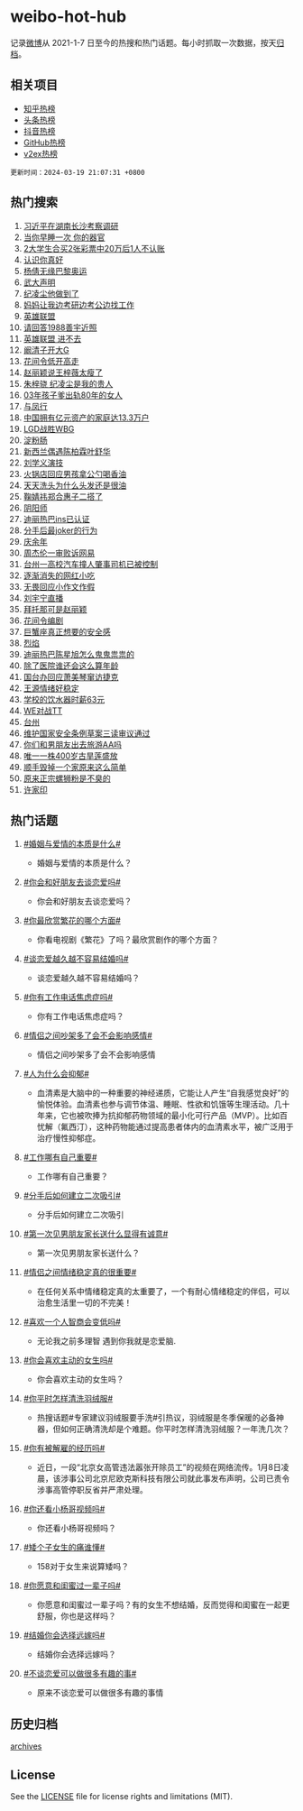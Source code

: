 # weibo-hot-hub

记录[微博](https://www.weibo.com)从 2021-1-7 日至今的热搜和热门话题。每小时抓取一次数据，按天[归档](archives)。

## 相关项目

- [知乎热榜](https://github.com/lonnyzhang423/zhihu-hot-hub)
- [头条热榜](https://github.com/lonnyzhang423/toutiao-hot-hub)
- [抖音热榜](https://github.com/lonnyzhang423/douyin-hot-hub)
- [GitHub热榜](https://github.com/lonnyzhang423/github-hot-hub)
- [v2ex热榜](https://github.com/lonnyzhang423/v2ex-hot-hub)


`更新时间：2024-03-19 21:07:31 +0800`

## 热门搜索

1. [习近平在湖南长沙考察调研](https://m.weibo.cn/search?containerid=100103type%3D1%26t%3D10%26q%3D%23%E4%B9%A0%E8%BF%91%E5%B9%B3%E5%9C%A8%E6%B9%96%E5%8D%97%E9%95%BF%E6%B2%99%E8%80%83%E5%AF%9F%E8%B0%83%E7%A0%94%23&stream_entry_id=51&isnewpage=1&extparam=seat%3D1%26pos%3D0%26cate%3D10103%26q%3D%2523%25E4%25B9%25A0%25E8%25BF%2591%25E5%25B9%25B3%25E5%259C%25A8%25E6%25B9%2596%25E5%258D%2597%25E9%2595%25BF%25E6%25B2%2599%25E8%2580%2583%25E5%25AF%259F%25E8%25B0%2583%25E7%25A0%2594%2523%26dgr%3D0%26c_type%3D51%26stream_entry_id%3D51%26filter_type%3Drealtimehot%26display_time%3D1710853650%26pre_seqid%3D171085365071401400145)
1. [当你早睡一次 你的器官](https://m.weibo.cn/search?containerid=100103type%3D1%26t%3D10%26q%3D%E5%BD%93%E4%BD%A0%E6%97%A9%E7%9D%A1%E4%B8%80%E6%AC%A1+%E4%BD%A0%E7%9A%84%E5%99%A8%E5%AE%98&stream_entry_id=31&isnewpage=1&extparam=seat%3D1%26pos%3D0%26cate%3D5001%26flag%3D16%26dgr%3D0%26realpos%3D1%26lcate%3D5001%26c_type%3D31%26stream_entry_id%3D31%26q%3D%25E5%25BD%2593%25E4%25BD%25A0%25E6%2597%25A9%25E7%259D%25A1%25E4%25B8%2580%25E6%25AC%25A1%2520%25E4%25BD%25A0%25E7%259A%2584%25E5%2599%25A8%25E5%25AE%2598%26band_rank%3D1%26filter_type%3Drealtimehot%26display_time%3D1710853650%26pre_seqid%3D171085365071401400145)
1. [2大学生合买2张彩票中20万后1人不认账](https://m.weibo.cn/search?containerid=100103type%3D1%26t%3D10%26q%3D%232%E5%A4%A7%E5%AD%A6%E7%94%9F%E5%90%88%E4%B9%B02%E5%BC%A0%E5%BD%A9%E7%A5%A8%E4%B8%AD20%E4%B8%87%E5%90%8E1%E4%BA%BA%E4%B8%8D%E8%AE%A4%E8%B4%A6%23&stream_entry_id=31&isnewpage=1&extparam=seat%3D1%26pos%3D1%26cate%3D5001%26flag%3D1%26dgr%3D0%26realpos%3D2%26lcate%3D5001%26c_type%3D31%26stream_entry_id%3D31%26q%3D%25232%25E5%25A4%25A7%25E5%25AD%25A6%25E7%2594%259F%25E5%2590%2588%25E4%25B9%25B02%25E5%25BC%25A0%25E5%25BD%25A9%25E7%25A5%25A8%25E4%25B8%25AD20%25E4%25B8%2587%25E5%2590%258E1%25E4%25BA%25BA%25E4%25B8%258D%25E8%25AE%25A4%25E8%25B4%25A6%2523%26band_rank%3D2%26filter_type%3Drealtimehot%26display_time%3D1710853650%26pre_seqid%3D171085365071401400145)
1. [认识你真好](https://m.weibo.cn/search?containerid=100103type%3D1%26t%3D10%26q%3D%23%E8%AE%A4%E8%AF%86%E4%BD%A0%E7%9C%9F%E5%A5%BD%23&stream_entry_id=31&isnewpage=1&extparam=seat%3D1%26pos%3D2%26cate%3D5001%26flag%3D0%26dgr%3D0%26realpos%3D3%26lcate%3D5001%26c_type%3D31%26stream_entry_id%3D31%26q%3D%2523%25E8%25AE%25A4%25E8%25AF%2586%25E4%25BD%25A0%25E7%259C%259F%25E5%25A5%25BD%2523%26band_rank%3D3%26filter_type%3Drealtimehot%26display_time%3D1710853650%26pre_seqid%3D171085365071401400145)
1. [杨倩无缘巴黎奥运](https://m.weibo.cn/search?containerid=100103type%3D1%26t%3D10%26q%3D%23%E6%9D%A8%E5%80%A9%E6%97%A0%E7%BC%98%E5%B7%B4%E9%BB%8E%E5%A5%A5%E8%BF%90%23&stream_entry_id=31&isnewpage=1&extparam=seat%3D1%26pos%3D3%26cate%3D5001%26flag%3D1%26dgr%3D0%26realpos%3D4%26lcate%3D5001%26c_type%3D31%26stream_entry_id%3D31%26q%3D%2523%25E6%259D%25A8%25E5%2580%25A9%25E6%2597%25A0%25E7%25BC%2598%25E5%25B7%25B4%25E9%25BB%258E%25E5%25A5%25A5%25E8%25BF%2590%2523%26band_rank%3D4%26filter_type%3Drealtimehot%26display_time%3D1710853650%26pre_seqid%3D171085365071401400145)
1. [武大声明](https://m.weibo.cn/search?containerid=100103type%3D1%26t%3D10%26q%3D%23%E6%AD%A6%E5%A4%A7%E5%A3%B0%E6%98%8E%23&stream_entry_id=31&isnewpage=1&extparam=seat%3D1%26pos%3D4%26cate%3D5001%26flag%3D1%26dgr%3D0%26realpos%3D5%26lcate%3D5001%26c_type%3D31%26stream_entry_id%3D31%26q%3D%2523%25E6%25AD%25A6%25E5%25A4%25A7%25E5%25A3%25B0%25E6%2598%258E%2523%26band_rank%3D5%26filter_type%3Drealtimehot%26display_time%3D1710853650%26pre_seqid%3D171085365071401400145)
1. [纪凌尘他做到了](https://m.weibo.cn/search?containerid=100103type%3D1%26t%3D10%26q%3D%E7%BA%AA%E5%87%8C%E5%B0%98%E4%BB%96%E5%81%9A%E5%88%B0%E4%BA%86&stream_entry_id=31&isnewpage=1&extparam=seat%3D1%26pos%3D5%26cate%3D5001%26flag%3D2%26dgr%3D0%26realpos%3D6%26lcate%3D5001%26c_type%3D31%26stream_entry_id%3D31%26q%3D%25E7%25BA%25AA%25E5%2587%258C%25E5%25B0%2598%25E4%25BB%2596%25E5%2581%259A%25E5%2588%25B0%25E4%25BA%2586%26band_rank%3D6%26filter_type%3Drealtimehot%26display_time%3D1710853650%26pre_seqid%3D171085365071401400145)
1. [妈妈让我边考研边考公边找工作](https://m.weibo.cn/search?containerid=100103type%3D1%26t%3D10%26q%3D%E5%A6%88%E5%A6%88%E8%AE%A9%E6%88%91%E8%BE%B9%E8%80%83%E7%A0%94%E8%BE%B9%E8%80%83%E5%85%AC%E8%BE%B9%E6%89%BE%E5%B7%A5%E4%BD%9C&stream_entry_id=31&isnewpage=1&extparam=seat%3D1%26pos%3D6%26cate%3D5001%26flag%3D1%26dgr%3D0%26realpos%3D7%26lcate%3D5001%26c_type%3D31%26stream_entry_id%3D31%26q%3D%25E5%25A6%2588%25E5%25A6%2588%25E8%25AE%25A9%25E6%2588%2591%25E8%25BE%25B9%25E8%2580%2583%25E7%25A0%2594%25E8%25BE%25B9%25E8%2580%2583%25E5%2585%25AC%25E8%25BE%25B9%25E6%2589%25BE%25E5%25B7%25A5%25E4%25BD%259C%26band_rank%3D7%26filter_type%3Drealtimehot%26display_time%3D1710853650%26pre_seqid%3D171085365071401400145)
1. [英雄联盟](https://m.weibo.cn/search?containerid=100103type%3D1%26t%3D10%26q%3D%E8%8B%B1%E9%9B%84%E8%81%94%E7%9B%9F&stream_entry_id=31&isnewpage=1&extparam=seat%3D1%26pos%3D7%26cate%3D5001%26flag%3D1%26dgr%3D0%26realpos%3D8%26lcate%3D5001%26c_type%3D31%26stream_entry_id%3D31%26q%3D%25E8%258B%25B1%25E9%259B%2584%25E8%2581%2594%25E7%259B%259F%26band_rank%3D8%26filter_type%3Drealtimehot%26display_time%3D1710853650%26pre_seqid%3D171085365071401400145)
1. [请回答1988善宇近照](https://m.weibo.cn/search?containerid=100103type%3D1%26t%3D10%26q%3D%23%E8%AF%B7%E5%9B%9E%E7%AD%941988%E5%96%84%E5%AE%87%E8%BF%91%E7%85%A7%23&stream_entry_id=31&isnewpage=1&extparam=seat%3D1%26pos%3D8%26cate%3D5001%26flag%3D2%26dgr%3D0%26realpos%3D9%26lcate%3D5001%26c_type%3D31%26stream_entry_id%3D31%26q%3D%2523%25E8%25AF%25B7%25E5%259B%259E%25E7%25AD%25941988%25E5%2596%2584%25E5%25AE%2587%25E8%25BF%2591%25E7%2585%25A7%2523%26band_rank%3D9%26filter_type%3Drealtimehot%26display_time%3D1710853650%26pre_seqid%3D171085365071401400145)
1. [英雄联盟 进不去](https://m.weibo.cn/search?containerid=100103type%3D1%26t%3D10%26q%3D%E8%8B%B1%E9%9B%84%E8%81%94%E7%9B%9F+%E8%BF%9B%E4%B8%8D%E5%8E%BB&stream_entry_id=31&isnewpage=1&extparam=seat%3D1%26pos%3D9%26cate%3D5001%26flag%3D1%26dgr%3D0%26realpos%3D10%26lcate%3D5001%26c_type%3D31%26stream_entry_id%3D31%26q%3D%25E8%258B%25B1%25E9%259B%2584%25E8%2581%2594%25E7%259B%259F%2520%25E8%25BF%259B%25E4%25B8%258D%25E5%258E%25BB%26band_rank%3D10%26filter_type%3Drealtimehot%26display_time%3D1710853650%26pre_seqid%3D171085365071401400145)
1. [阚清子开大G](https://m.weibo.cn/search?containerid=100103type%3D1%26t%3D10%26q%3D%23%E9%98%9A%E6%B8%85%E5%AD%90%E5%BC%80%E5%A4%A7G%23&stream_entry_id=31&isnewpage=1&extparam=seat%3D1%26pos%3D10%26cate%3D5001%26flag%3D2%26dgr%3D0%26realpos%3D11%26lcate%3D5001%26c_type%3D31%26stream_entry_id%3D31%26q%3D%2523%25E9%2598%259A%25E6%25B8%2585%25E5%25AD%2590%25E5%25BC%2580%25E5%25A4%25A7G%2523%26band_rank%3D11%26filter_type%3Drealtimehot%26display_time%3D1710853650%26pre_seqid%3D171085365071401400145)
1. [花间令低开高走](https://m.weibo.cn/search?containerid=100103type%3D1%26t%3D10%26q%3D%23%E8%8A%B1%E9%97%B4%E4%BB%A4%E4%BD%8E%E5%BC%80%E9%AB%98%E8%B5%B0%23&stream_entry_id=31&isnewpage=1&extparam=seat%3D1%26pos%3D11%26cate%3D5001%26flag%3D1%26dgr%3D0%26realpos%3D12%26lcate%3D5001%26c_type%3D31%26stream_entry_id%3D31%26q%3D%2523%25E8%258A%25B1%25E9%2597%25B4%25E4%25BB%25A4%25E4%25BD%258E%25E5%25BC%2580%25E9%25AB%2598%25E8%25B5%25B0%2523%26band_rank%3D12%26filter_type%3Drealtimehot%26display_time%3D1710853650%26pre_seqid%3D171085365071401400145)
1. [赵丽颖说王梓薇太瘦了](https://m.weibo.cn/search?containerid=100103type%3D1%26t%3D10%26q%3D%23%E8%B5%B5%E4%B8%BD%E9%A2%96%E8%AF%B4%E7%8E%8B%E6%A2%93%E8%96%87%E5%A4%AA%E7%98%A6%E4%BA%86%23&stream_entry_id=31&isnewpage=1&extparam=seat%3D1%26pos%3D12%26cate%3D5001%26flag%3D1%26dgr%3D0%26realpos%3D13%26lcate%3D5001%26c_type%3D31%26stream_entry_id%3D31%26q%3D%2523%25E8%25B5%25B5%25E4%25B8%25BD%25E9%25A2%2596%25E8%25AF%25B4%25E7%258E%258B%25E6%25A2%2593%25E8%2596%2587%25E5%25A4%25AA%25E7%2598%25A6%25E4%25BA%2586%2523%26band_rank%3D13%26filter_type%3Drealtimehot%26display_time%3D1710853650%26pre_seqid%3D171085365071401400145)
1. [朱梓骁 纪凌尘是我的贵人](https://m.weibo.cn/search?containerid=100103type%3D1%26t%3D10%26q%3D%E6%9C%B1%E6%A2%93%E9%AA%81+%E7%BA%AA%E5%87%8C%E5%B0%98%E6%98%AF%E6%88%91%E7%9A%84%E8%B4%B5%E4%BA%BA&stream_entry_id=31&isnewpage=1&extparam=seat%3D1%26pos%3D13%26cate%3D5001%26flag%3D1%26dgr%3D0%26realpos%3D14%26lcate%3D5001%26c_type%3D31%26stream_entry_id%3D31%26q%3D%25E6%259C%25B1%25E6%25A2%2593%25E9%25AA%2581%2520%25E7%25BA%25AA%25E5%2587%258C%25E5%25B0%2598%25E6%2598%25AF%25E6%2588%2591%25E7%259A%2584%25E8%25B4%25B5%25E4%25BA%25BA%26band_rank%3D14%26filter_type%3Drealtimehot%26display_time%3D1710853650%26pre_seqid%3D171085365071401400145)
1. [03年孩子爹出轨80年的女人](https://m.weibo.cn/search?containerid=100103type%3D1%26t%3D10%26q%3D%2303%E5%B9%B4%E5%AD%A9%E5%AD%90%E7%88%B9%E5%87%BA%E8%BD%A880%E5%B9%B4%E7%9A%84%E5%A5%B3%E4%BA%BA%23&stream_entry_id=31&isnewpage=1&extparam=seat%3D1%26pos%3D14%26cate%3D5001%26flag%3D0%26dgr%3D0%26realpos%3D15%26lcate%3D5001%26c_type%3D31%26stream_entry_id%3D31%26q%3D%252303%25E5%25B9%25B4%25E5%25AD%25A9%25E5%25AD%2590%25E7%2588%25B9%25E5%2587%25BA%25E8%25BD%25A880%25E5%25B9%25B4%25E7%259A%2584%25E5%25A5%25B3%25E4%25BA%25BA%2523%26band_rank%3D15%26filter_type%3Drealtimehot%26display_time%3D1710853650%26pre_seqid%3D171085365071401400145)
1. [与凤行](https://m.weibo.cn/search?containerid=100103type%3D1%26t%3D10%26q%3D%E4%B8%8E%E5%87%A4%E8%A1%8C&stream_entry_id=31&isnewpage=1&extparam=seat%3D1%26pos%3D15%26cate%3D5001%26flag%3D0%26dgr%3D0%26realpos%3D16%26lcate%3D5001%26c_type%3D31%26stream_entry_id%3D31%26q%3D%25E4%25B8%258E%25E5%2587%25A4%25E8%25A1%258C%26band_rank%3D16%26filter_type%3Drealtimehot%26display_time%3D1710853650%26pre_seqid%3D171085365071401400145)
1. [中国拥有亿元资产的家庭达13.3万户](https://m.weibo.cn/search?containerid=100103type%3D1%26t%3D10%26q%3D%23%E4%B8%AD%E5%9B%BD%E6%8B%A5%E6%9C%89%E4%BA%BF%E5%85%83%E8%B5%84%E4%BA%A7%E7%9A%84%E5%AE%B6%E5%BA%AD%E8%BE%BE13.3%E4%B8%87%E6%88%B7%23&stream_entry_id=31&isnewpage=1&extparam=seat%3D1%26pos%3D16%26cate%3D5001%26flag%3D0%26dgr%3D0%26realpos%3D17%26lcate%3D5001%26c_type%3D31%26stream_entry_id%3D31%26q%3D%2523%25E4%25B8%25AD%25E5%259B%25BD%25E6%258B%25A5%25E6%259C%2589%25E4%25BA%25BF%25E5%2585%2583%25E8%25B5%2584%25E4%25BA%25A7%25E7%259A%2584%25E5%25AE%25B6%25E5%25BA%25AD%25E8%25BE%25BE13.3%25E4%25B8%2587%25E6%2588%25B7%2523%26band_rank%3D17%26filter_type%3Drealtimehot%26display_time%3D1710853650%26pre_seqid%3D171085365071401400145)
1. [LGD战胜WBG](https://m.weibo.cn/search?containerid=100103type%3D1%26t%3D10%26q%3D%23LGD%E6%88%98%E8%83%9CWBG%23&stream_entry_id=31&isnewpage=1&extparam=seat%3D1%26pos%3D17%26cate%3D5001%26flag%3D1%26dgr%3D0%26realpos%3D18%26lcate%3D5001%26c_type%3D31%26stream_entry_id%3D31%26q%3D%2523LGD%25E6%2588%2598%25E8%2583%259CWBG%2523%26band_rank%3D18%26filter_type%3Drealtimehot%26display_time%3D1710853650%26pre_seqid%3D171085365071401400145)
1. [淀粉肠](https://m.weibo.cn/search?containerid=100103type%3D1%26t%3D10%26q%3D%E6%B7%80%E7%B2%89%E8%82%A0&stream_entry_id=31&isnewpage=1&extparam=seat%3D1%26pos%3D18%26cate%3D5001%26flag%3D0%26dgr%3D0%26realpos%3D19%26lcate%3D5001%26c_type%3D31%26stream_entry_id%3D31%26q%3D%25E6%25B7%2580%25E7%25B2%2589%25E8%2582%25A0%26band_rank%3D19%26filter_type%3Drealtimehot%26display_time%3D1710853650%26pre_seqid%3D171085365071401400145)
1. [新西兰偶遇陈柏霖叶舒华](https://m.weibo.cn/search?containerid=100103type%3D1%26t%3D10%26q%3D%23%E6%96%B0%E8%A5%BF%E5%85%B0%E5%81%B6%E9%81%87%E9%99%88%E6%9F%8F%E9%9C%96%E5%8F%B6%E8%88%92%E5%8D%8E%23&stream_entry_id=31&isnewpage=1&extparam=seat%3D1%26pos%3D19%26cate%3D5001%26flag%3D1%26dgr%3D0%26realpos%3D20%26lcate%3D5001%26c_type%3D31%26stream_entry_id%3D31%26q%3D%2523%25E6%2596%25B0%25E8%25A5%25BF%25E5%2585%25B0%25E5%2581%25B6%25E9%2581%2587%25E9%2599%2588%25E6%259F%258F%25E9%259C%2596%25E5%258F%25B6%25E8%2588%2592%25E5%258D%258E%2523%26band_rank%3D20%26filter_type%3Drealtimehot%26display_time%3D1710853650%26pre_seqid%3D171085365071401400145)
1. [刘学义演技](https://m.weibo.cn/search?containerid=100103type%3D1%26t%3D10%26q%3D%E5%88%98%E5%AD%A6%E4%B9%89%E6%BC%94%E6%8A%80&stream_entry_id=31&isnewpage=1&extparam=seat%3D1%26pos%3D20%26cate%3D5001%26flag%3D1%26dgr%3D0%26realpos%3D21%26lcate%3D5001%26c_type%3D31%26stream_entry_id%3D31%26q%3D%25E5%2588%2598%25E5%25AD%25A6%25E4%25B9%2589%25E6%25BC%2594%25E6%258A%2580%26band_rank%3D21%26filter_type%3Drealtimehot%26display_time%3D1710853650%26pre_seqid%3D171085365071401400145)
1. [火锅店回应男孩拿公勺喝香油](https://m.weibo.cn/search?containerid=100103type%3D1%26t%3D10%26q%3D%23%E7%81%AB%E9%94%85%E5%BA%97%E5%9B%9E%E5%BA%94%E7%94%B7%E5%AD%A9%E6%8B%BF%E5%85%AC%E5%8B%BA%E5%96%9D%E9%A6%99%E6%B2%B9%23&stream_entry_id=31&isnewpage=1&extparam=seat%3D1%26pos%3D21%26cate%3D5001%26flag%3D1%26dgr%3D0%26realpos%3D22%26lcate%3D5001%26c_type%3D31%26stream_entry_id%3D31%26q%3D%2523%25E7%2581%25AB%25E9%2594%2585%25E5%25BA%2597%25E5%259B%259E%25E5%25BA%2594%25E7%2594%25B7%25E5%25AD%25A9%25E6%258B%25BF%25E5%2585%25AC%25E5%258B%25BA%25E5%2596%259D%25E9%25A6%2599%25E6%25B2%25B9%2523%26band_rank%3D22%26filter_type%3Drealtimehot%26display_time%3D1710853650%26pre_seqid%3D171085365071401400145)
1. [天天洗头为什么头发还是很油](https://m.weibo.cn/search?containerid=100103type%3D1%26t%3D10%26q%3D%23%E5%A4%A9%E5%A4%A9%E6%B4%97%E5%A4%B4%E4%B8%BA%E4%BB%80%E4%B9%88%E5%A4%B4%E5%8F%91%E8%BF%98%E6%98%AF%E5%BE%88%E6%B2%B9%23&stream_entry_id=31&isnewpage=1&extparam=seat%3D1%26pos%3D22%26cate%3D5001%26flag%3D1%26dgr%3D0%26realpos%3D23%26lcate%3D5001%26c_type%3D31%26stream_entry_id%3D31%26q%3D%2523%25E5%25A4%25A9%25E5%25A4%25A9%25E6%25B4%2597%25E5%25A4%25B4%25E4%25B8%25BA%25E4%25BB%2580%25E4%25B9%2588%25E5%25A4%25B4%25E5%258F%2591%25E8%25BF%2598%25E6%2598%25AF%25E5%25BE%2588%25E6%25B2%25B9%2523%26band_rank%3D23%26filter_type%3Drealtimehot%26display_time%3D1710853650%26pre_seqid%3D171085365071401400145)
1. [鞠婧祎郑合惠子二搭了](https://m.weibo.cn/search?containerid=100103type%3D1%26t%3D10%26q%3D%23%E9%9E%A0%E5%A9%A7%E7%A5%8E%E9%83%91%E5%90%88%E6%83%A0%E5%AD%90%E4%BA%8C%E6%90%AD%E4%BA%86%23&stream_entry_id=31&isnewpage=1&extparam=seat%3D1%26pos%3D23%26cate%3D5001%26flag%3D0%26dgr%3D0%26realpos%3D24%26lcate%3D5001%26c_type%3D31%26stream_entry_id%3D31%26q%3D%2523%25E9%259E%25A0%25E5%25A9%25A7%25E7%25A5%258E%25E9%2583%2591%25E5%2590%2588%25E6%2583%25A0%25E5%25AD%2590%25E4%25BA%258C%25E6%2590%25AD%25E4%25BA%2586%2523%26band_rank%3D24%26filter_type%3Drealtimehot%26display_time%3D1710853650%26pre_seqid%3D171085365071401400145)
1. [阴阳师](https://m.weibo.cn/search?containerid=100103type%3D1%26t%3D10%26q%3D%E9%98%B4%E9%98%B3%E5%B8%88&stream_entry_id=31&isnewpage=1&extparam=seat%3D1%26pos%3D24%26cate%3D5001%26flag%3D1%26dgr%3D0%26realpos%3D25%26lcate%3D5001%26c_type%3D31%26stream_entry_id%3D31%26q%3D%25E9%2598%25B4%25E9%2598%25B3%25E5%25B8%2588%26band_rank%3D25%26filter_type%3Drealtimehot%26display_time%3D1710853650%26pre_seqid%3D171085365071401400145)
1. [迪丽热巴ins已认证](https://m.weibo.cn/search?containerid=100103type%3D1%26t%3D10%26q%3D%23%E8%BF%AA%E4%B8%BD%E7%83%AD%E5%B7%B4ins%E5%B7%B2%E8%AE%A4%E8%AF%81%23&stream_entry_id=31&isnewpage=1&extparam=seat%3D1%26pos%3D25%26cate%3D5001%26flag%3D0%26dgr%3D0%26realpos%3D26%26lcate%3D5001%26c_type%3D31%26stream_entry_id%3D31%26q%3D%2523%25E8%25BF%25AA%25E4%25B8%25BD%25E7%2583%25AD%25E5%25B7%25B4ins%25E5%25B7%25B2%25E8%25AE%25A4%25E8%25AF%2581%2523%26band_rank%3D26%26filter_type%3Drealtimehot%26display_time%3D1710853650%26pre_seqid%3D171085365071401400145)
1. [分手后最joker的行为](https://m.weibo.cn/search?containerid=100103type%3D1%26t%3D10%26q%3D%23%E5%88%86%E6%89%8B%E5%90%8E%E6%9C%80joker%E7%9A%84%E8%A1%8C%E4%B8%BA%23&stream_entry_id=31&isnewpage=1&extparam=seat%3D1%26pos%3D26%26cate%3D5001%26flag%3D0%26dgr%3D0%26realpos%3D27%26lcate%3D5001%26c_type%3D31%26stream_entry_id%3D31%26q%3D%2523%25E5%2588%2586%25E6%2589%258B%25E5%2590%258E%25E6%259C%2580joker%25E7%259A%2584%25E8%25A1%258C%25E4%25B8%25BA%2523%26band_rank%3D27%26filter_type%3Drealtimehot%26display_time%3D1710853650%26pre_seqid%3D171085365071401400145)
1. [庆余年](https://m.weibo.cn/search?containerid=100103type%3D1%26t%3D10%26q%3D%E5%BA%86%E4%BD%99%E5%B9%B4&stream_entry_id=31&isnewpage=1&extparam=seat%3D1%26pos%3D27%26cate%3D5001%26flag%3D0%26dgr%3D0%26realpos%3D28%26lcate%3D5001%26c_type%3D31%26stream_entry_id%3D31%26q%3D%25E5%25BA%2586%25E4%25BD%2599%25E5%25B9%25B4%26band_rank%3D28%26filter_type%3Drealtimehot%26display_time%3D1710853650%26pre_seqid%3D171085365071401400145)
1. [周杰伦一审败诉网易](https://m.weibo.cn/search?containerid=100103type%3D1%26t%3D10%26q%3D%23%E5%91%A8%E6%9D%B0%E4%BC%A6%E4%B8%80%E5%AE%A1%E8%B4%A5%E8%AF%89%E7%BD%91%E6%98%93%23&stream_entry_id=31&isnewpage=1&extparam=seat%3D1%26pos%3D28%26cate%3D5001%26flag%3D0%26dgr%3D0%26realpos%3D29%26lcate%3D5001%26c_type%3D31%26stream_entry_id%3D31%26q%3D%2523%25E5%2591%25A8%25E6%259D%25B0%25E4%25BC%25A6%25E4%25B8%2580%25E5%25AE%25A1%25E8%25B4%25A5%25E8%25AF%2589%25E7%25BD%2591%25E6%2598%2593%2523%26band_rank%3D29%26filter_type%3Drealtimehot%26display_time%3D1710853650%26pre_seqid%3D171085365071401400145)
1. [台州一高校汽车撞人肇事司机已被控制](https://m.weibo.cn/search?containerid=100103type%3D1%26t%3D10%26q%3D%23%E5%8F%B0%E5%B7%9E%E4%B8%80%E9%AB%98%E6%A0%A1%E6%B1%BD%E8%BD%A6%E6%92%9E%E4%BA%BA%E8%82%87%E4%BA%8B%E5%8F%B8%E6%9C%BA%E5%B7%B2%E8%A2%AB%E6%8E%A7%E5%88%B6%23&stream_entry_id=31&isnewpage=1&extparam=seat%3D1%26pos%3D29%26cate%3D5001%26flag%3D0%26dgr%3D0%26realpos%3D30%26lcate%3D5001%26c_type%3D31%26stream_entry_id%3D31%26q%3D%2523%25E5%258F%25B0%25E5%25B7%259E%25E4%25B8%2580%25E9%25AB%2598%25E6%25A0%25A1%25E6%25B1%25BD%25E8%25BD%25A6%25E6%2592%259E%25E4%25BA%25BA%25E8%2582%2587%25E4%25BA%258B%25E5%258F%25B8%25E6%259C%25BA%25E5%25B7%25B2%25E8%25A2%25AB%25E6%258E%25A7%25E5%2588%25B6%2523%26band_rank%3D30%26filter_type%3Drealtimehot%26display_time%3D1710853650%26pre_seqid%3D171085365071401400145)
1. [逐渐消失的网红小吃](https://m.weibo.cn/search?containerid=100103type%3D1%26t%3D10%26q%3D%23%E9%80%90%E6%B8%90%E6%B6%88%E5%A4%B1%E7%9A%84%E7%BD%91%E7%BA%A2%E5%B0%8F%E5%90%83%23&stream_entry_id=31&isnewpage=1&extparam=seat%3D1%26pos%3D30%26cate%3D5001%26flag%3D1%26dgr%3D0%26realpos%3D31%26lcate%3D5001%26c_type%3D31%26stream_entry_id%3D31%26q%3D%2523%25E9%2580%2590%25E6%25B8%2590%25E6%25B6%2588%25E5%25A4%25B1%25E7%259A%2584%25E7%25BD%2591%25E7%25BA%25A2%25E5%25B0%258F%25E5%2590%2583%2523%26band_rank%3D31%26filter_type%3Drealtimehot%26display_time%3D1710853650%26pre_seqid%3D171085365071401400145)
1. [无畏回应小作文作假](https://m.weibo.cn/search?containerid=100103type%3D1%26t%3D10%26q%3D%23%E6%97%A0%E7%95%8F%E5%9B%9E%E5%BA%94%E5%B0%8F%E4%BD%9C%E6%96%87%E4%BD%9C%E5%81%87%23&stream_entry_id=31&isnewpage=1&extparam=seat%3D1%26pos%3D31%26cate%3D5001%26flag%3D1%26dgr%3D0%26realpos%3D32%26lcate%3D5001%26c_type%3D31%26stream_entry_id%3D31%26q%3D%2523%25E6%2597%25A0%25E7%2595%258F%25E5%259B%259E%25E5%25BA%2594%25E5%25B0%258F%25E4%25BD%259C%25E6%2596%2587%25E4%25BD%259C%25E5%2581%2587%2523%26band_rank%3D32%26filter_type%3Drealtimehot%26display_time%3D1710853650%26pre_seqid%3D171085365071401400145)
1. [刘宇宁直播](https://m.weibo.cn/search?containerid=100103type%3D1%26t%3D10%26q%3D%E5%88%98%E5%AE%87%E5%AE%81%E7%9B%B4%E6%92%AD&stream_entry_id=31&isnewpage=1&extparam=seat%3D1%26pos%3D32%26cate%3D5001%26flag%3D1%26dgr%3D0%26realpos%3D33%26lcate%3D5001%26c_type%3D31%26stream_entry_id%3D31%26q%3D%25E5%2588%2598%25E5%25AE%2587%25E5%25AE%2581%25E7%259B%25B4%25E6%2592%25AD%26band_rank%3D33%26filter_type%3Drealtimehot%26display_time%3D1710853650%26pre_seqid%3D171085365071401400145)
1. [拜托那可是赵丽颖](https://m.weibo.cn/search?containerid=100103type%3D1%26t%3D10%26q%3D%23%E6%8B%9C%E6%89%98%E9%82%A3%E5%8F%AF%E6%98%AF%E8%B5%B5%E4%B8%BD%E9%A2%96%23&stream_entry_id=31&isnewpage=1&extparam=seat%3D1%26pos%3D33%26cate%3D5001%26flag%3D1%26dgr%3D0%26realpos%3D34%26lcate%3D5001%26c_type%3D31%26stream_entry_id%3D31%26q%3D%2523%25E6%258B%259C%25E6%2589%2598%25E9%2582%25A3%25E5%258F%25AF%25E6%2598%25AF%25E8%25B5%25B5%25E4%25B8%25BD%25E9%25A2%2596%2523%26band_rank%3D34%26filter_type%3Drealtimehot%26display_time%3D1710853650%26pre_seqid%3D171085365071401400145)
1. [花间令编剧](https://m.weibo.cn/search?containerid=100103type%3D1%26t%3D10%26q%3D%23%E8%8A%B1%E9%97%B4%E4%BB%A4%E7%BC%96%E5%89%A7%23&stream_entry_id=31&isnewpage=1&extparam=seat%3D1%26pos%3D34%26cate%3D5001%26flag%3D1%26dgr%3D0%26realpos%3D35%26lcate%3D5001%26c_type%3D31%26stream_entry_id%3D31%26q%3D%2523%25E8%258A%25B1%25E9%2597%25B4%25E4%25BB%25A4%25E7%25BC%2596%25E5%2589%25A7%2523%26band_rank%3D35%26filter_type%3Drealtimehot%26display_time%3D1710853650%26pre_seqid%3D171085365071401400145)
1. [巨蟹座真正想要的安全感](https://m.weibo.cn/search?containerid=100103type%3D1%26t%3D10%26q%3D%E5%B7%A8%E8%9F%B9%E5%BA%A7%E7%9C%9F%E6%AD%A3%E6%83%B3%E8%A6%81%E7%9A%84%E5%AE%89%E5%85%A8%E6%84%9F&stream_entry_id=31&isnewpage=1&extparam=seat%3D1%26pos%3D35%26cate%3D5001%26flag%3D0%26dgr%3D0%26realpos%3D36%26lcate%3D5001%26c_type%3D31%26stream_entry_id%3D31%26q%3D%25E5%25B7%25A8%25E8%259F%25B9%25E5%25BA%25A7%25E7%259C%259F%25E6%25AD%25A3%25E6%2583%25B3%25E8%25A6%2581%25E7%259A%2584%25E5%25AE%2589%25E5%2585%25A8%25E6%2584%259F%26band_rank%3D36%26filter_type%3Drealtimehot%26display_time%3D1710853650%26pre_seqid%3D171085365071401400145)
1. [烈焰](https://m.weibo.cn/search?containerid=100103type%3D1%26t%3D10%26q%3D%E7%83%88%E7%84%B0&stream_entry_id=31&isnewpage=1&extparam=seat%3D1%26pos%3D36%26cate%3D5001%26flag%3D1%26dgr%3D0%26realpos%3D37%26lcate%3D5001%26c_type%3D31%26stream_entry_id%3D31%26q%3D%25E7%2583%2588%25E7%2584%25B0%26band_rank%3D37%26filter_type%3Drealtimehot%26display_time%3D1710853650%26pre_seqid%3D171085365071401400145)
1. [迪丽热巴陈星旭怎么鬼鬼祟祟的](https://m.weibo.cn/search?containerid=100103type%3D1%26t%3D10%26q%3D%23%E8%BF%AA%E4%B8%BD%E7%83%AD%E5%B7%B4%E9%99%88%E6%98%9F%E6%97%AD%E6%80%8E%E4%B9%88%E9%AC%BC%E9%AC%BC%E7%A5%9F%E7%A5%9F%E7%9A%84%23&stream_entry_id=31&isnewpage=1&extparam=seat%3D1%26pos%3D37%26cate%3D5001%26flag%3D1%26dgr%3D0%26realpos%3D38%26lcate%3D5001%26c_type%3D31%26stream_entry_id%3D31%26q%3D%2523%25E8%25BF%25AA%25E4%25B8%25BD%25E7%2583%25AD%25E5%25B7%25B4%25E9%2599%2588%25E6%2598%259F%25E6%2597%25AD%25E6%2580%258E%25E4%25B9%2588%25E9%25AC%25BC%25E9%25AC%25BC%25E7%25A5%259F%25E7%25A5%259F%25E7%259A%2584%2523%26band_rank%3D38%26filter_type%3Drealtimehot%26display_time%3D1710853650%26pre_seqid%3D171085365071401400145)
1. [除了医院谁还会这么算年龄](https://m.weibo.cn/search?containerid=100103type%3D1%26t%3D10%26q%3D%23%E9%99%A4%E4%BA%86%E5%8C%BB%E9%99%A2%E8%B0%81%E8%BF%98%E4%BC%9A%E8%BF%99%E4%B9%88%E7%AE%97%E5%B9%B4%E9%BE%84%23&stream_entry_id=31&isnewpage=1&extparam=seat%3D1%26pos%3D38%26cate%3D5001%26flag%3D0%26dgr%3D0%26realpos%3D39%26lcate%3D5001%26c_type%3D31%26stream_entry_id%3D31%26q%3D%2523%25E9%2599%25A4%25E4%25BA%2586%25E5%258C%25BB%25E9%2599%25A2%25E8%25B0%2581%25E8%25BF%2598%25E4%25BC%259A%25E8%25BF%2599%25E4%25B9%2588%25E7%25AE%2597%25E5%25B9%25B4%25E9%25BE%2584%2523%26band_rank%3D39%26filter_type%3Drealtimehot%26display_time%3D1710853650%26pre_seqid%3D171085365071401400145)
1. [国台办回应萧美琴窜访捷克](https://m.weibo.cn/search?containerid=100103type%3D1%26t%3D10%26q%3D%23%E5%9B%BD%E5%8F%B0%E5%8A%9E%E5%9B%9E%E5%BA%94%E8%90%A7%E7%BE%8E%E7%90%B4%E7%AA%9C%E8%AE%BF%E6%8D%B7%E5%85%8B%23&stream_entry_id=31&isnewpage=1&extparam=seat%3D1%26pos%3D39%26cate%3D5001%26flag%3D1%26dgr%3D0%26realpos%3D40%26lcate%3D5001%26c_type%3D31%26stream_entry_id%3D31%26q%3D%2523%25E5%259B%25BD%25E5%258F%25B0%25E5%258A%259E%25E5%259B%259E%25E5%25BA%2594%25E8%2590%25A7%25E7%25BE%258E%25E7%2590%25B4%25E7%25AA%259C%25E8%25AE%25BF%25E6%258D%25B7%25E5%2585%258B%2523%26band_rank%3D40%26filter_type%3Drealtimehot%26display_time%3D1710853650%26pre_seqid%3D171085365071401400145)
1. [王源情绪好稳定](https://m.weibo.cn/search?containerid=100103type%3D1%26t%3D10%26q%3D%E7%8E%8B%E6%BA%90%E6%83%85%E7%BB%AA%E5%A5%BD%E7%A8%B3%E5%AE%9A&stream_entry_id=31&isnewpage=1&extparam=seat%3D1%26pos%3D40%26cate%3D5001%26flag%3D1%26dgr%3D0%26realpos%3D41%26lcate%3D5001%26c_type%3D31%26stream_entry_id%3D31%26q%3D%25E7%258E%258B%25E6%25BA%2590%25E6%2583%2585%25E7%25BB%25AA%25E5%25A5%25BD%25E7%25A8%25B3%25E5%25AE%259A%26band_rank%3D41%26filter_type%3Drealtimehot%26display_time%3D1710853650%26pre_seqid%3D171085365071401400145)
1. [学校的饮水器时薪63元](https://m.weibo.cn/search?containerid=100103type%3D1%26t%3D10%26q%3D%23%E5%AD%A6%E6%A0%A1%E7%9A%84%E9%A5%AE%E6%B0%B4%E5%99%A8%E6%97%B6%E8%96%AA63%E5%85%83%23&stream_entry_id=31&isnewpage=1&extparam=seat%3D1%26pos%3D41%26cate%3D5001%26flag%3D0%26dgr%3D0%26realpos%3D42%26lcate%3D5001%26c_type%3D31%26stream_entry_id%3D31%26q%3D%2523%25E5%25AD%25A6%25E6%25A0%25A1%25E7%259A%2584%25E9%25A5%25AE%25E6%25B0%25B4%25E5%2599%25A8%25E6%2597%25B6%25E8%2596%25AA63%25E5%2585%2583%2523%26band_rank%3D42%26filter_type%3Drealtimehot%26display_time%3D1710853650%26pre_seqid%3D171085365071401400145)
1. [WE对战TT](https://m.weibo.cn/search?containerid=100103type%3D1%26t%3D10%26q%3D%23WE%E5%AF%B9%E6%88%98TT%23&stream_entry_id=31&isnewpage=1&extparam=seat%3D1%26pos%3D42%26cate%3D5001%26flag%3D1%26dgr%3D0%26realpos%3D43%26lcate%3D5001%26c_type%3D31%26stream_entry_id%3D31%26q%3D%2523WE%25E5%25AF%25B9%25E6%2588%2598TT%2523%26band_rank%3D43%26filter_type%3Drealtimehot%26display_time%3D1710853650%26pre_seqid%3D171085365071401400145)
1. [台州](https://m.weibo.cn/search?containerid=100103type%3D1%26t%3D10%26q%3D%E5%8F%B0%E5%B7%9E&stream_entry_id=31&isnewpage=1&extparam=seat%3D1%26pos%3D43%26cate%3D5001%26flag%3D0%26dgr%3D0%26realpos%3D44%26lcate%3D5001%26c_type%3D31%26stream_entry_id%3D31%26q%3D%25E5%258F%25B0%25E5%25B7%259E%26band_rank%3D44%26filter_type%3Drealtimehot%26display_time%3D1710853650%26pre_seqid%3D171085365071401400145)
1. [维护国家安全条例草案三读审议通过](https://m.weibo.cn/search?containerid=100103type%3D1%26t%3D10%26q%3D%23%E7%BB%B4%E6%8A%A4%E5%9B%BD%E5%AE%B6%E5%AE%89%E5%85%A8%E6%9D%A1%E4%BE%8B%E8%8D%89%E6%A1%88%E4%B8%89%E8%AF%BB%E5%AE%A1%E8%AE%AE%E9%80%9A%E8%BF%87%23&stream_entry_id=31&isnewpage=1&extparam=seat%3D1%26pos%3D44%26cate%3D5001%26flag%3D0%26dgr%3D0%26realpos%3D45%26lcate%3D5001%26c_type%3D31%26stream_entry_id%3D31%26q%3D%2523%25E7%25BB%25B4%25E6%258A%25A4%25E5%259B%25BD%25E5%25AE%25B6%25E5%25AE%2589%25E5%2585%25A8%25E6%259D%25A1%25E4%25BE%258B%25E8%258D%2589%25E6%25A1%2588%25E4%25B8%2589%25E8%25AF%25BB%25E5%25AE%25A1%25E8%25AE%25AE%25E9%2580%259A%25E8%25BF%2587%2523%26band_rank%3D45%26filter_type%3Drealtimehot%26display_time%3D1710853650%26pre_seqid%3D171085365071401400145)
1. [你们和男朋友出去旅游AA吗](https://m.weibo.cn/search?containerid=100103type%3D1%26t%3D10%26q%3D%23%E4%BD%A0%E4%BB%AC%E5%92%8C%E7%94%B7%E6%9C%8B%E5%8F%8B%E5%87%BA%E5%8E%BB%E6%97%85%E6%B8%B8AA%E5%90%97%23&stream_entry_id=31&isnewpage=1&extparam=seat%3D1%26pos%3D45%26cate%3D5001%26flag%3D1%26dgr%3D0%26realpos%3D46%26lcate%3D5001%26c_type%3D31%26stream_entry_id%3D31%26q%3D%2523%25E4%25BD%25A0%25E4%25BB%25AC%25E5%2592%258C%25E7%2594%25B7%25E6%259C%258B%25E5%258F%258B%25E5%2587%25BA%25E5%258E%25BB%25E6%2597%2585%25E6%25B8%25B8AA%25E5%2590%2597%2523%26band_rank%3D46%26filter_type%3Drealtimehot%26display_time%3D1710853650%26pre_seqid%3D171085365071401400145)
1. [唯一一株400岁古旱莲盛放](https://m.weibo.cn/search?containerid=100103type%3D1%26t%3D10%26q%3D%23%E5%94%AF%E4%B8%80%E4%B8%80%E6%A0%AA400%E5%B2%81%E5%8F%A4%E6%97%B1%E8%8E%B2%E7%9B%9B%E6%94%BE%23&stream_entry_id=31&isnewpage=1&extparam=seat%3D1%26pos%3D46%26cate%3D5001%26flag%3D0%26dgr%3D0%26realpos%3D47%26lcate%3D5001%26c_type%3D31%26stream_entry_id%3D31%26q%3D%2523%25E5%2594%25AF%25E4%25B8%2580%25E4%25B8%2580%25E6%25A0%25AA400%25E5%25B2%2581%25E5%258F%25A4%25E6%2597%25B1%25E8%258E%25B2%25E7%259B%259B%25E6%2594%25BE%2523%26band_rank%3D47%26filter_type%3Drealtimehot%26display_time%3D1710853650%26pre_seqid%3D171085365071401400145)
1. [顺手毁掉一个家原来这么简单](https://m.weibo.cn/search?containerid=100103type%3D1%26t%3D10%26q%3D%23%E9%A1%BA%E6%89%8B%E6%AF%81%E6%8E%89%E4%B8%80%E4%B8%AA%E5%AE%B6%E5%8E%9F%E6%9D%A5%E8%BF%99%E4%B9%88%E7%AE%80%E5%8D%95%23&stream_entry_id=31&isnewpage=1&extparam=seat%3D1%26pos%3D47%26cate%3D5001%26flag%3D0%26dgr%3D0%26realpos%3D48%26lcate%3D5001%26c_type%3D31%26stream_entry_id%3D31%26q%3D%2523%25E9%25A1%25BA%25E6%2589%258B%25E6%25AF%2581%25E6%258E%2589%25E4%25B8%2580%25E4%25B8%25AA%25E5%25AE%25B6%25E5%258E%259F%25E6%259D%25A5%25E8%25BF%2599%25E4%25B9%2588%25E7%25AE%2580%25E5%258D%2595%2523%26band_rank%3D48%26filter_type%3Drealtimehot%26display_time%3D1710853650%26pre_seqid%3D171085365071401400145)
1. [原来正宗螺狮粉是不臭的](https://m.weibo.cn/search?containerid=100103type%3D1%26t%3D10%26q%3D%23%E5%8E%9F%E6%9D%A5%E6%AD%A3%E5%AE%97%E8%9E%BA%E7%8B%AE%E7%B2%89%E6%98%AF%E4%B8%8D%E8%87%AD%E7%9A%84%23&stream_entry_id=31&isnewpage=1&extparam=seat%3D1%26pos%3D48%26cate%3D5001%26flag%3D1%26dgr%3D0%26realpos%3D49%26lcate%3D5001%26c_type%3D31%26stream_entry_id%3D31%26q%3D%2523%25E5%258E%259F%25E6%259D%25A5%25E6%25AD%25A3%25E5%25AE%2597%25E8%259E%25BA%25E7%258B%25AE%25E7%25B2%2589%25E6%2598%25AF%25E4%25B8%258D%25E8%2587%25AD%25E7%259A%2584%2523%26band_rank%3D49%26filter_type%3Drealtimehot%26display_time%3D1710853650%26pre_seqid%3D171085365071401400145)
1. [许家印](https://m.weibo.cn/search?containerid=100103type%3D1%26t%3D10%26q%3D%E8%AE%B8%E5%AE%B6%E5%8D%B0&stream_entry_id=31&isnewpage=1&extparam=seat%3D1%26pos%3D49%26cate%3D5001%26flag%3D1%26dgr%3D0%26realpos%3D50%26lcate%3D5001%26c_type%3D31%26stream_entry_id%3D31%26q%3D%25E8%25AE%25B8%25E5%25AE%25B6%25E5%258D%25B0%26band_rank%3D50%26filter_type%3Drealtimehot%26display_time%3D1710853650%26pre_seqid%3D171085365071401400145)

## 热门话题

1. [#婚姻与爱情的本质是什么#](https://m.weibo.cn/search?containerid=231522type%3D1%26t%3D10%26q%3D%23%E5%A9%9A%E5%A7%BB%E4%B8%8E%E7%88%B1%E6%83%85%E7%9A%84%E6%9C%AC%E8%B4%A8%E6%98%AF%E4%BB%80%E4%B9%88%23&stream_entry_id=128&isnewpage=1&extparam=seat%3D1%26pos%3D1-0-0%26cate%3D5004%26dgr%3D0%26unitid%3D1704881162756%26lcate%3D5004%26c_type%3D128%26display_time%3D1710853651%26pre_seqid%3D17108536517040425976)
    - 婚姻与爱情的本质是什么？

1. [#你会和好朋友去谈恋爱吗#](https://m.weibo.cn/search?containerid=231522type%3D1%26t%3D10%26q%3D%23%E4%BD%A0%E4%BC%9A%E5%92%8C%E5%A5%BD%E6%9C%8B%E5%8F%8B%E5%8E%BB%E8%B0%88%E6%81%8B%E7%88%B1%E5%90%97%23&stream_entry_id=128&isnewpage=1&extparam=seat%3D1%26pos%3D1-0-1%26cate%3D5004%26dgr%3D0%26unitid%3D1704849959446%26lcate%3D5004%26c_type%3D128%26display_time%3D1710853651%26pre_seqid%3D17108536517040425976)
    - 你会和好朋友去谈恋爱吗？

1. [#你最欣赏繁花的哪个方面#](https://m.weibo.cn/search?containerid=231522type%3D1%26t%3D10%26q%3D%23%E4%BD%A0%E6%9C%80%E6%AC%A3%E8%B5%8F%E7%B9%81%E8%8A%B1%E7%9A%84%E5%93%AA%E4%B8%AA%E6%96%B9%E9%9D%A2%23&stream_entry_id=128&isnewpage=1&extparam=seat%3D1%26pos%3D1-0-2%26cate%3D5004%26dgr%3D0%26unitid%3D1704872158127%26lcate%3D5004%26c_type%3D128%26display_time%3D1710853651%26pre_seqid%3D17108536517040425976)
    - 你看电视剧《繁花》了吗？最欣赏剧作的哪个方面？

1. [#谈恋爱越久越不容易结婚吗#](https://m.weibo.cn/search?containerid=231522type%3D1%26t%3D10%26q%3D%23%E8%B0%88%E6%81%8B%E7%88%B1%E8%B6%8A%E4%B9%85%E8%B6%8A%E4%B8%8D%E5%AE%B9%E6%98%93%E7%BB%93%E5%A9%9A%E5%90%97%23&stream_entry_id=128&isnewpage=1&extparam=seat%3D1%26pos%3D1-0-3%26cate%3D5004%26dgr%3D0%26unitid%3D1704871559387%26lcate%3D5004%26c_type%3D128%26display_time%3D1710853651%26pre_seqid%3D17108536517040425976)
    - 谈恋爱越久越不容易结婚吗？

1. [#你有工作电话焦虑症吗#](https://m.weibo.cn/search?containerid=231522type%3D1%26t%3D10%26q%3D%23%E4%BD%A0%E6%9C%89%E5%B7%A5%E4%BD%9C%E7%94%B5%E8%AF%9D%E7%84%A6%E8%99%91%E7%97%87%E5%90%97%23&stream_entry_id=128&isnewpage=1&extparam=seat%3D1%26pos%3D1-0-4%26cate%3D5004%26dgr%3D0%26unitid%3D1704877884678%26lcate%3D5004%26c_type%3D128%26display_time%3D1710853651%26pre_seqid%3D17108536517040425976)
    - 你有工作电话焦虑症吗？

1. [#情侣之间吵架多了会不会影响感情#](https://m.weibo.cn/search?containerid=231522type%3D1%26t%3D10%26q%3D%23%E6%83%85%E4%BE%A3%E4%B9%8B%E9%97%B4%E5%90%B5%E6%9E%B6%E5%A4%9A%E4%BA%86%E4%BC%9A%E4%B8%8D%E4%BC%9A%E5%BD%B1%E5%93%8D%E6%84%9F%E6%83%85%23&stream_entry_id=128&isnewpage=1&extparam=seat%3D1%26pos%3D1-0-5%26cate%3D5004%26dgr%3D0%26unitid%3D1704792093809%26lcate%3D5004%26c_type%3D128%26display_time%3D1710853651%26pre_seqid%3D17108536517040425976)
    - 情侣之间吵架多了会不会影响感情

1. [#人为什么会抑郁#](https://m.weibo.cn/search?containerid=231522type%3D1%26t%3D10%26q%3D%23%E4%BA%BA%E4%B8%BA%E4%BB%80%E4%B9%88%E4%BC%9A%E6%8A%91%E9%83%81%23&stream_entry_id=128&isnewpage=1&extparam=seat%3D1%26pos%3D1-0-6%26cate%3D5004%26dgr%3D0%26unitid%3D1704881163792%26lcate%3D5004%26c_type%3D128%26display_time%3D1710853651%26pre_seqid%3D17108536517040425976)
    - 血清素是大脑中的一种重要的神经递质，它能让人产生“自我感觉良好”的愉悦体验。血清素也参与调节体温、睡眠、性欲和饥饿等生理活动。几十年来，它也被吹捧为抗抑郁药物领域的最小化可行产品（MVP）。比如百忧解（氟西汀），这种药物能通过提高患者体内的血清素水平，被广泛用于治疗慢性抑郁症。

1. [#工作哪有自己重要#](https://m.weibo.cn/search?containerid=231522type%3D1%26t%3D10%26q%3D%23%E5%B7%A5%E4%BD%9C%E5%93%AA%E6%9C%89%E8%87%AA%E5%B7%B1%E9%87%8D%E8%A6%81%23&stream_entry_id=128&isnewpage=1&extparam=seat%3D1%26pos%3D1-0-7%26cate%3D5004%26dgr%3D0%26unitid%3D1704949537973%26lcate%3D5004%26c_type%3D128%26display_time%3D1710853651%26pre_seqid%3D17108536517040425976)
    - 工作哪有自己重要？

1. [#分手后如何建立二次吸引#](https://m.weibo.cn/search?containerid=231522type%3D1%26t%3D10%26q%3D%23%E5%88%86%E6%89%8B%E5%90%8E%E5%A6%82%E4%BD%95%E5%BB%BA%E7%AB%8B%E4%BA%8C%E6%AC%A1%E5%90%B8%E5%BC%95%23&stream_entry_id=128&isnewpage=1&extparam=seat%3D1%26pos%3D1-0-8%26cate%3D5004%26dgr%3D0%26unitid%3D1704870666886%26lcate%3D5004%26c_type%3D128%26display_time%3D1710853651%26pre_seqid%3D17108536517040425976)
    - 分手后如何建立二次吸引

1. [#第一次见男朋友家长送什么显得有诚意#](https://m.weibo.cn/search?containerid=231522type%3D1%26t%3D10%26q%3D%23%E7%AC%AC%E4%B8%80%E6%AC%A1%E8%A7%81%E7%94%B7%E6%9C%8B%E5%8F%8B%E5%AE%B6%E9%95%BF%E9%80%81%E4%BB%80%E4%B9%88%E6%98%BE%E5%BE%97%E6%9C%89%E8%AF%9A%E6%84%8F%23&stream_entry_id=128&isnewpage=1&extparam=seat%3D1%26pos%3D1-0-9%26cate%3D5004%26dgr%3D0%26unitid%3D1704946836507%26lcate%3D5004%26c_type%3D128%26display_time%3D1710853651%26pre_seqid%3D17108536517040425976)
    - 第一次见男朋友家长送什么？

1. [#情侣之间情绪稳定真的很重要#](https://m.weibo.cn/search?containerid=231522type%3D1%26t%3D10%26q%3D%23%E6%83%85%E4%BE%A3%E4%B9%8B%E9%97%B4%E6%83%85%E7%BB%AA%E7%A8%B3%E5%AE%9A%E7%9C%9F%E7%9A%84%E5%BE%88%E9%87%8D%E8%A6%81%23&stream_entry_id=128&isnewpage=1&extparam=seat%3D1%26pos%3D1-0-10%26cate%3D5004%26dgr%3D0%26unitid%3D1704779493657%26lcate%3D5004%26c_type%3D128%26display_time%3D1710853651%26pre_seqid%3D17108536517040425976)
    - 在任何关系中情绪稳定真的太重要了，一个有耐心情绪稳定的伴侣，可以治愈生活里一切的不完美！

1. [#喜欢一个人智商会变低吗#](https://m.weibo.cn/search?containerid=231522type%3D1%26t%3D10%26q%3D%23%E5%96%9C%E6%AC%A2%E4%B8%80%E4%B8%AA%E4%BA%BA%E6%99%BA%E5%95%86%E4%BC%9A%E5%8F%98%E4%BD%8E%E5%90%97%23&stream_entry_id=128&isnewpage=1&extparam=seat%3D1%26pos%3D1-0-11%26cate%3D5004%26dgr%3D0%26unitid%3D1704783068038%26lcate%3D5004%26c_type%3D128%26display_time%3D1710853651%26pre_seqid%3D17108536517040425976)
    - 无论我之前多理智  遇到你我就是恋爱脑.

1. [#你会喜欢主动的女生吗#](https://m.weibo.cn/search?containerid=231522type%3D1%26t%3D10%26q%3D%23%E4%BD%A0%E4%BC%9A%E5%96%9C%E6%AC%A2%E4%B8%BB%E5%8A%A8%E7%9A%84%E5%A5%B3%E7%94%9F%E5%90%97%23&stream_entry_id=128&isnewpage=1&extparam=seat%3D1%26pos%3D1-0-12%26cate%3D5004%26dgr%3D0%26unitid%3D1704786077236%26lcate%3D5004%26c_type%3D128%26display_time%3D1710853651%26pre_seqid%3D17108536517040425976)
    - 你会喜欢主动的女生吗？

1. [#你平时怎样清洗羽绒服#](https://m.weibo.cn/search?containerid=231522type%3D1%26t%3D10%26q%3D%23%E4%BD%A0%E5%B9%B3%E6%97%B6%E6%80%8E%E6%A0%B7%E6%B8%85%E6%B4%97%E7%BE%BD%E7%BB%92%E6%9C%8D%23&stream_entry_id=128&isnewpage=1&extparam=seat%3D1%26pos%3D1-0-13%26cate%3D5004%26dgr%3D0%26unitid%3D1704789081364%26lcate%3D5004%26c_type%3D128%26display_time%3D1710853651%26pre_seqid%3D17108536517040425976)
    - 热搜话题#专家建议羽绒服要手洗#引热议，羽绒服是冬季保暖的必备神器，但如何正确清洗却是个难题。你平时怎样清洗羽绒服？一年洗几次？

1. [#你有被解雇的经历吗#](https://m.weibo.cn/search?containerid=231522type%3D1%26t%3D10%26q%3D%23%E4%BD%A0%E6%9C%89%E8%A2%AB%E8%A7%A3%E9%9B%87%E7%9A%84%E7%BB%8F%E5%8E%86%E5%90%97%23&stream_entry_id=128&isnewpage=1&extparam=seat%3D1%26pos%3D1-0-14%26cate%3D5004%26dgr%3D0%26unitid%3D1704794482090%26lcate%3D5004%26c_type%3D128%26display_time%3D1710853651%26pre_seqid%3D17108536517040425976)
    - 近日，一段“北京女高管违法嚣张开除员工”的视频在网络流传。1月8日凌晨，该涉事公司北京尼欧克斯科技有限公司就此事发布声明，公司已责令涉事高管停职反省并严肃处理。

1. [#你还看小杨哥视频吗#](https://m.weibo.cn/search?containerid=231522type%3D1%26t%3D10%26q%3D%23%E4%BD%A0%E8%BF%98%E7%9C%8B%E5%B0%8F%E6%9D%A8%E5%93%A5%E8%A7%86%E9%A2%91%E5%90%97%23&stream_entry_id=128&isnewpage=1&extparam=seat%3D1%26pos%3D1-0-15%26cate%3D5004%26dgr%3D0%26unitid%3D1704797193944%26lcate%3D5004%26c_type%3D128%26display_time%3D1710853651%26pre_seqid%3D17108536517040425976)
    - 你还看小杨哥视频吗？

1. [#矮个子女生的痛谁懂#](https://m.weibo.cn/search?containerid=231522type%3D1%26t%3D10%26q%3D%23%E7%9F%AE%E4%B8%AA%E5%AD%90%E5%A5%B3%E7%94%9F%E7%9A%84%E7%97%9B%E8%B0%81%E6%87%82%23&stream_entry_id=128&isnewpage=1&extparam=seat%3D1%26pos%3D1-0-16%26cate%3D5004%26dgr%3D0%26unitid%3D1704804675994%26lcate%3D5004%26c_type%3D128%26display_time%3D1710853651%26pre_seqid%3D17108536517040425976)
    - 158对于女生来说算矮吗？

1. [#你愿意和闺蜜过一辈子吗#](https://m.weibo.cn/search?containerid=231522type%3D1%26t%3D10%26q%3D%23%E4%BD%A0%E6%84%BF%E6%84%8F%E5%92%8C%E9%97%BA%E8%9C%9C%E8%BF%87%E4%B8%80%E8%BE%88%E5%AD%90%E5%90%97%23&stream_entry_id=128&isnewpage=1&extparam=seat%3D1%26pos%3D1-0-17%26cate%3D5004%26dgr%3D0%26unitid%3D1704875757520%26lcate%3D5004%26c_type%3D128%26display_time%3D1710853651%26pre_seqid%3D17108536517040425976)
    - 你愿意和闺蜜过一辈子吗？有的女生不想结婚，反而觉得和闺蜜在一起更舒服，你也是这样吗？

1. [#结婚你会选择远嫁吗#](https://m.weibo.cn/search?containerid=231522type%3D1%26t%3D10%26q%3D%23%E7%BB%93%E5%A9%9A%E4%BD%A0%E4%BC%9A%E9%80%89%E6%8B%A9%E8%BF%9C%E5%AB%81%E5%90%97%23&stream_entry_id=128&isnewpage=1&extparam=seat%3D1%26pos%3D1-0-18%26cate%3D5004%26dgr%3D0%26unitid%3D1704870361894%26lcate%3D5004%26c_type%3D128%26display_time%3D1710853651%26pre_seqid%3D17108536517040425976)
    - 结婚你会选择远嫁吗？

1. [#不谈恋爱可以做很多有趣的事#](https://m.weibo.cn/search?containerid=231522type%3D1%26t%3D10%26q%3D%23%E4%B8%8D%E8%B0%88%E6%81%8B%E7%88%B1%E5%8F%AF%E4%BB%A5%E5%81%9A%E5%BE%88%E5%A4%9A%E6%9C%89%E8%B6%A3%E7%9A%84%E4%BA%8B%23&stream_entry_id=128&isnewpage=1&extparam=seat%3D1%26pos%3D1-0-19%26cate%3D5004%26dgr%3D0%26unitid%3D1704865280259%26lcate%3D5004%26c_type%3D128%26display_time%3D1710853651%26pre_seqid%3D17108536517040425976)
    - 原来不谈恋爱可以做很多有趣的事情


## 历史归档

[archives](archives)

## License

See the [LICENSE](LICENSE) file for license rights and limitations (MIT).
